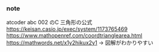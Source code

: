 ### note

atcoder abc 002 のC
三角形の公式
https://keisan.casio.jp/exec/system/1173765469
https://www.mathopenref.com/coordtrianglearea.html
https://mathwords.net/x1y2hikux2y1 -> 図解がわかりやすい

